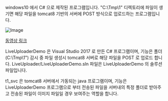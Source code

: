 windows10 에서 C# 으로 제작된 프로그램입니다.
"C:\Tmp\1" 디렉토리에 파일이 생기면 해당 파일을 tomcat8 기반의 서버에 POST 방식으로 업로드하는 프로그램입니다.

![Image](https://github.com/user-attachments/assets/55fd78f4-9067-4b04-b8b8-b9f56a0dc2fc)

<a href="https://drive.google.com/file/d/1dQJKXW7qta3OPSG76dNijrJ_WjDz_3za/view?usp=drive_link" target="_blank">동영상 링크</a>

LiveUploaderDemo 은 Visual Studio 2017 로 만든 C# 프로그램이며, 
기능은 폴더(C:\Tmp\1") 감시 중 파일 생성시 tomcat8 서버로 해당 파일을 POST 로 업로드 합니다.
LiveUploader/LiveUploaderDemo.sln 파일은 LiveUploaderDemo 의 솔루션 파일입니다. 

t1_svc 은 tomcat8 서버에서 가동되는 java 프로그램이며, 기능은 LiveUploaderDemo 프로그램으로 부터 전송된 파일을 서버내의 특정 폴더로 받아주고
전송된 파일이 이미지 파일일 경우 보여주는 역할을 합니다. 
